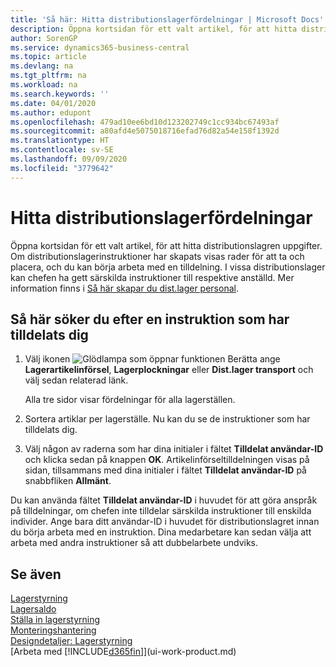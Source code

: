 ```yaml
---
title: 'Så här: Hitta distributionslagerfördelningar | Microsoft Docs'
description: Öppna kortsidan för ett valt artikel, för att hitta distributionslagren uppgifter. Om distributionslagerinstruktioner har skapats visas rader för att ta och placera, och du kan börja arbeta med en tilldelning. I vissa distributionslager kan chefen ha gett särskilda instruktioner till respektive anställd.
author: SorenGP
ms.service: dynamics365-business-central
ms.topic: article
ms.devlang: na
ms.tgt_pltfrm: na
ms.workload: na
ms.search.keywords: ''
ms.date: 04/01/2020
ms.author: edupont
ms.openlocfilehash: 479ad10ee6bd10d123202749c1cc934bc67493af
ms.sourcegitcommit: a80afd4e5075018716efad76d82a54e158f1392d
ms.translationtype: HT
ms.contentlocale: sv-SE
ms.lasthandoff: 09/09/2020
ms.locfileid: "3779642"
---
```

# <a name="find-your-warehouse-assignments"></a>Hitta distributionslagerfördelningar
Öppna kortsidan för ett valt artikel, för att hitta distributionslagren uppgifter. Om distributionslagerinstruktioner har skapats visas rader för att ta och placera, och du kan börja arbeta med en tilldelning. I vissa distributionslager kan chefen ha gett särskilda instruktioner till respektive anställd. Mer information finns i [Så här skapar du dist.lager personal](warehouse-how-to-set-up-warehouse-employees.md).

## <a name="to-find-an-instruction-assigned-to-you"></a>Så här söker du efter en instruktion som har tilldelats dig  
1.  Välj ikonen ![Glödlampa som öppnar funktionen Berätta](media/ui-search/search_small.png "Berätta vad du vill göra") ange **Lagerartikelinförsel**, **Lagerplockningar** eller **Dist.lager transport** och välj sedan relaterad länk.

    Alla tre sidor visar fördelningar för alla lagerställen.  

2. Sortera artiklar per lagerställe. Nu kan du se de instruktioner som har tilldelats dig.  
3. Välj någon av raderna som har dina initialer i fältet **Tilldelat användar-ID** och klicka sedan på knappen **OK**. Artikelinförseltilldelningen visas på sidan, tillsammans med dina initialer i fältet **Tilldelat användar-ID** på snabbfliken **Allmänt**.  

Du kan använda fältet **Tilldelat användar-ID** i huvudet för att göra anspråk på tilldelningar, om chefen inte tilldelar särskilda instruktioner till enskilda individer. Ange bara ditt användar-ID i huvudet för distributionslagret innan du börja arbeta med en instruktion. Dina medarbetare kan sedan välja att arbeta med andra instruktioner så att dubbelarbete undviks.  

## <a name="see-also"></a>Se även  
[Lagerstyrning](warehouse-manage-warehouse.md)  
[Lagersaldo](inventory-manage-inventory.md)  
[Ställa in lagerstyrning](warehouse-setup-warehouse.md)     
[Monteringshantering](assembly-assemble-items.md)    
[Designdetaljer: Lagerstyrning](design-details-warehouse-management.md)  
[Arbeta med [!INCLUDE[d365fin](includes/d365fin_md.md)]](ui-work-product.md) 
